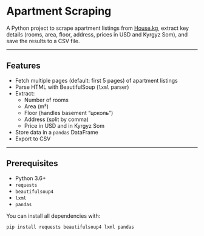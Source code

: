 # Apartment Scraping

A Python project to scrape apartment listings from [House.kg](https://www.house.kg/kupit-kvartiru), extract key details (rooms, area, floor, address, prices in USD and Kyrgyz Som), and save the results to a CSV file.

---

## Features

- Fetch multiple pages (default: first 5 pages) of apartment listings  
- Parse HTML with BeautifulSoup (`lxml` parser)  
- Extract:
  - Number of rooms  
  - Area (m²)  
  - Floor (handles basement “цоколь”)  
  - Address (split by comma)  
  - Price in USD and in Kyrgyz Som  
- Store data in a `pandas` DataFrame  
- Export to CSV  

---

## Prerequisites

- Python 3.6+  
- `requests`  
- `beautifulsoup4`  
- `lxml`  
- `pandas`  

You can install all dependencies with:

```bash
pip install requests beautifulsoup4 lxml pandas
